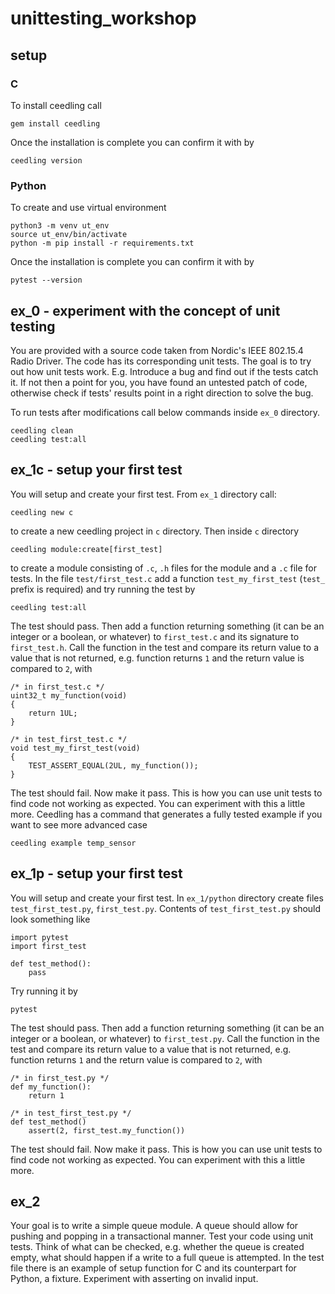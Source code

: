 # unittesting_workshop

## setup

### C
To install ceedling call
```
gem install ceedling
```

Once the installation is complete you can confirm it with by
```
ceedling version
```

### Python
To create and use virtual environment
```
python3 -m venv ut_env
source ut_env/bin/activate
python -m pip install -r requirements.txt
```

Once the installation is complete you can confirm it with by
```
pytest --version
```

## ex_0 - experiment with the concept of unit testing

You are provided with a source code taken from Nordic's IEEE 802.15.4 Radio Driver.
The code has its corresponding unit tests. The goal is to try out how unit tests work.
E.g. Introduce a bug and find out if the tests catch it. If not then a point for you,
you have found an untested patch of code, otherwise check if tests' results point
in a right direction to solve the bug.

To run tests after modifications call below commands inside `ex_0` directory.
```
ceedling clean
ceedling test:all
```

## ex_1c - setup your first test

You will setup and create your first test. From `ex_1` directory call:
```
ceedling new c
```
to create a new ceedling project in `c` directory. Then inside `c` directory
```
ceedling module:create[first_test]
```
to create a module consisting of `.c`, `.h` files for the module and a `.c` file for tests.
In the file `test/first_test.c` add a function `test_my_first_test` (`test_` prefix is required)
and try running the test by 
```
ceedling test:all
```
The test should pass. Then add a function returning something (it can be an integer or a boolean,
or whatever) to `first_test.c` and its signature to `first_test.h`. Call the function in the test
and compare its return value to a value that is not returned, e.g. function returns `1` and the
return value is compared to `2`, with
```
/* in first_test.c */
uint32_t my_function(void)
{
    return 1UL;
}

/* in test_first_test.c */
void test_my_first_test(void)
{
    TEST_ASSERT_EQUAL(2UL, my_function());
}
```
The test should fail. Now make it pass. This is how you can use unit tests to find
code not working as expected. You can experiment with this a little more.
Ceedling has a command that generates a fully tested example if you want to see more advanced case
```
ceedling example temp_sensor
```

## ex_1p - setup your first test

You will setup and create your first test. In `ex_1/python` directory create files
`test_first_test.py`, `first_test.py`. Contents of `test_first_test.py` should look something like
```
import pytest
import first_test

def test_method():
    pass
```
Try running it by
```
pytest
```
The test should pass. Then add a function returning something (it can be an integer or a boolean,
or whatever) to `first_test.py`. Call the function in the test and compare its return value to a
value that is not returned, e.g. function returns `1` and the return value is compared to `2`, with
```
/* in first_test.py */
def my_function():
    return 1

/* in test_first_test.py */
def test_method()
    assert(2, first_test.my_function())
```
The test should fail. Now make it pass. This is how you can use unit tests to find
code not working as expected. You can experiment with this a little more.

## ex_2

Your goal is to write a simple queue module. A queue should allow for pushing and popping in
a transactional manner. Test your code using unit tests. Think of what can be checked, e.g. whether
the queue is created empty, what should happen if a write to a full queue is attempted.
In the test file there is an example of setup function for C and its counterpart for Python,
a fixture. Experiment with asserting on invalid input.
